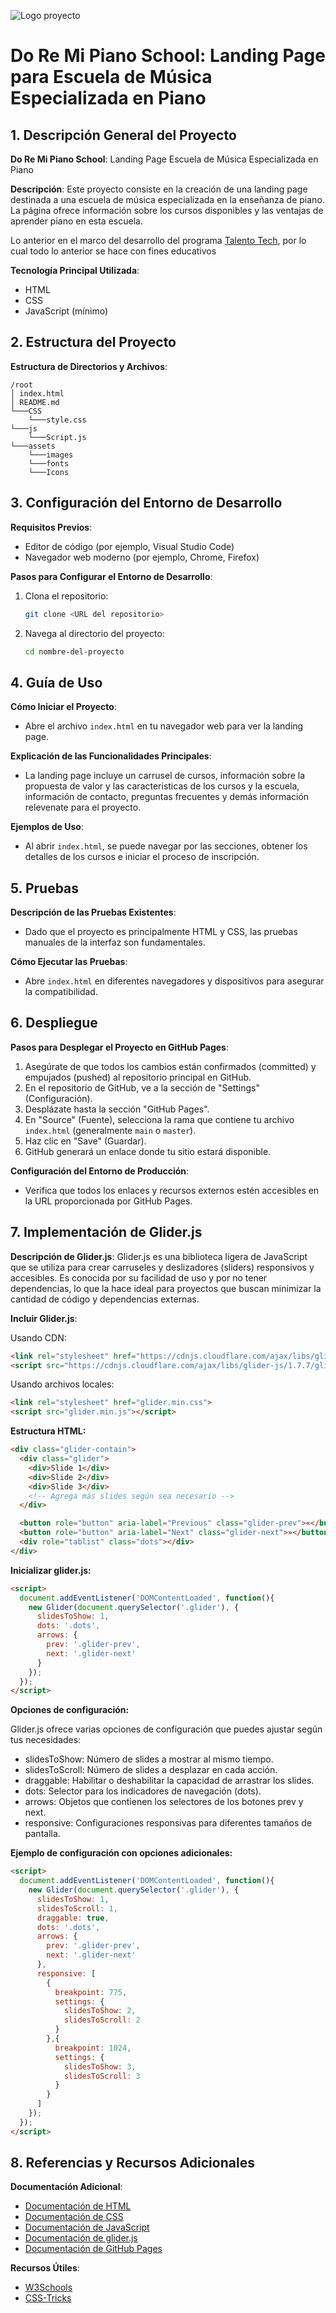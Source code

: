 ![Logo proyecto](assets/images/Logo.jpg)

# Do Re Mi Piano School: Landing Page para Escuela de Música Especializada en Piano

## 1. Descripción General del Proyecto

**Do Re Mi Piano School**: Landing Page Escuela de Música Especializada en Piano

**Descripción**: 
Este proyecto consiste en la creación de una landing page destinada a una escuela de música especializada en la enseñanza de piano. La página ofrece información sobre los cursos disponibles y las ventajas de aprender piano en esta escuela.

Lo anterior en el marco del desarrollo del programa [Talento Tech](https://talentotech.gov.co/portal/), por lo cual todo lo anterior se hace con fines educativos 

**Tecnología Principal Utilizada**:
- HTML
- CSS
- JavaScript (mínimo)

## 2. Estructura del Proyecto

**Estructura de Directorios y Archivos**:

```
/root
│ index.html 
│ README.md
└───CSS
    └───style.css
└───js
    └───Script.js
└───assets
    └───images
    └───fonts
    └───Icons

```


## 3. Configuración del Entorno de Desarrollo

**Requisitos Previos**:
- Editor de código (por ejemplo, Visual Studio Code)
- Navegador web moderno (por ejemplo, Chrome, Firefox)

**Pasos para Configurar el Entorno de Desarrollo**:
1. Clona el repositorio:
    ```bash
    git clone <URL del repositorio>
    ```
2. Navega al directorio del proyecto:
    ```bash
    cd nombre-del-proyecto
    ```

## 4. Guía de Uso

**Cómo Iniciar el Proyecto**:
- Abre el archivo `index.html` en tu navegador web para ver la landing page.

**Explicación de las Funcionalidades Principales**:
- La landing page incluye un carrusel de cursos, información sobre la propuesta de valor y las caracteristicas de los cursos y la escuela, información de contacto, preguntas frecuentes y demás información relevenate para el proyecto.

**Ejemplos de Uso**:
- Al abrir `index.html`, se puede navegar por las secciones, obtener los detalles de los cursos e iniciar el proceso de inscripción.

## 5. Pruebas

**Descripción de las Pruebas Existentes**:
- Dado que el proyecto es principalmente HTML y CSS, las pruebas manuales de la interfaz son fundamentales.

**Cómo Ejecutar las Pruebas**:
- Abre `index.html` en diferentes navegadores y dispositivos para asegurar la compatibilidad.

## 6. Despliegue

**Pasos para Desplegar el Proyecto en GitHub Pages**:
1. Asegúrate de que todos los cambios están confirmados (committed) y empujados (pushed) al repositorio principal en GitHub.
2. En el repositorio de GitHub, ve a la sección de "Settings" (Configuración).
3. Desplázate hasta la sección "GitHub Pages".
4. En "Source" (Fuente), selecciona la rama que contiene tu archivo `index.html` (generalmente `main` o `master`).
5. Haz clic en "Save" (Guardar).
6. GitHub generará un enlace donde tu sitio estará disponible. 

**Configuración del Entorno de Producción**:
- Verifica que todos los enlaces y recursos externos estén accesibles en la URL proporcionada por GitHub Pages.

## 7. Implementación de Glider.js

**Descripción de Glider.js**:
Glider.js es una biblioteca ligera de JavaScript que se utiliza para crear carruseles y deslizadores (sliders) responsivos y accesibles. Es conocida por su facilidad de uso y por no tener dependencias, lo que la hace ideal para proyectos que buscan minimizar la cantidad de código y dependencias externas.

**Incluir Glider.js**:

Usando CDN:
```html
<link rel="stylesheet" href="https://cdnjs.cloudflare.com/ajax/libs/glider-js/1.7.7/glider.min.css">
<script src="https://cdnjs.cloudflare.com/ajax/libs/glider-js/1.7.7/glider.min.js"></script>
``` 
Usando archivos locales:
```html
<link rel="stylesheet" href="glider.min.css">
<script src="glider.min.js"></script>
``` 
**Estructura HTML:**
```HTML
<div class="glider-contain">
  <div class="glider">
    <div>Slide 1</div>
    <div>Slide 2</div>
    <div>Slide 3</div>
    <!-- Agrega más slides según sea necesario -->
  </div>

  <button role="button" aria-label="Previous" class="glider-prev">«</button>
  <button role="button" aria-label="Next" class="glider-next">»</button>
  <div role="tablist" class="dots"></div>
</div>
```
**Inicializar glider.js:**
```HTML
<script>
  document.addEventListener('DOMContentLoaded', function(){
    new Glider(document.querySelector('.glider'), {
      slidesToShow: 1,
      dots: '.dots',
      arrows: {
        prev: '.glider-prev',
        next: '.glider-next'
      }
    });
  });
</script>
```
**Opciones de configuración:**

Glider.js ofrece varias opciones de configuración que puedes ajustar según tus necesidades:

- slidesToShow: Número de slides a mostrar al mismo tiempo.
- slidesToScroll: Número de slides a desplazar en cada acción.
- draggable: Habilitar o deshabilitar la capacidad de arrastrar los slides.
- dots: Selector para los indicadores de navegación (dots).
- arrows: Objetos que contienen los selectores de los botones prev y next.
- responsive: Configuraciones responsivas para diferentes tamaños de pantalla.

**Ejemplo de configuración con opciones adicionales:**

```HTML
<script>
  document.addEventListener('DOMContentLoaded', function(){
    new Glider(document.querySelector('.glider'), {
      slidesToShow: 1,
      slidesToScroll: 1,
      draggable: true,
      dots: '.dots',
      arrows: {
        prev: '.glider-prev',
        next: '.glider-next'
      },
      responsive: [
        {
          breakpoint: 775,
          settings: {
            slidesToShow: 2,
            slidesToScroll: 2
          }
        },{
          breakpoint: 1024,
          settings: {
            slidesToShow: 3,
            slidesToScroll: 3
          }
        }
      ]
    });
  });
</script>
```

## 8. Referencias y Recursos Adicionales

**Documentación Adicional**:
- [Documentación de HTML](https://developer.mozilla.org/en-US/docs/Web/HTML)
- [Documentación de CSS](https://developer.mozilla.org/en-US/docs/Web/CSS)
- [Documentación de JavaScript](https://developer.mozilla.org/en-US/docs/Web/JavaScript)
- [Documentación de glider.js](https://github.com/NickPiscitelli/Glider.js/blob/master/README.md)
- [Documentación de GitHub Pages](https://docs.github.com/en/pages)

**Recursos Útiles**:
- [W3Schools](https://www.w3schools.com)
- [CSS-Tricks](https://css-tricks.com)
